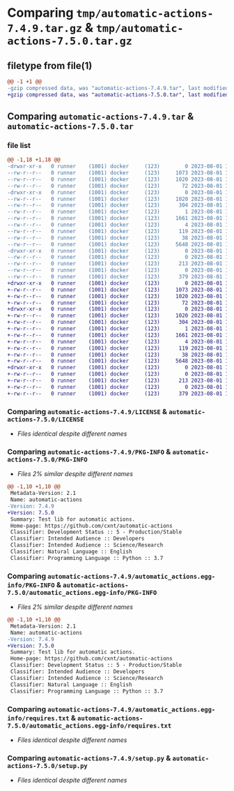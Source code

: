 # Comparing `tmp/automatic-actions-7.4.9.tar.gz` & `tmp/automatic-actions-7.5.0.tar.gz`

## filetype from file(1)

```diff
@@ -1 +1 @@
-gzip compressed data, was "automatic-actions-7.4.9.tar", last modified: Tue Aug  1 13:23:04 2023, max compression
+gzip compressed data, was "automatic-actions-7.5.0.tar", last modified: Tue Aug  1 13:45:10 2023, max compression
```

## Comparing `automatic-actions-7.4.9.tar` & `automatic-actions-7.5.0.tar`

### file list

```diff
@@ -1,18 +1,18 @@
-drwxr-xr-x   0 runner    (1001) docker     (123)        0 2023-08-01 13:23:04.855055 automatic-actions-7.4.9/
--rw-r--r--   0 runner    (1001) docker     (123)     1073 2023-08-01 13:22:52.000000 automatic-actions-7.4.9/LICENSE
--rw-r--r--   0 runner    (1001) docker     (123)     1020 2023-08-01 13:23:04.855055 automatic-actions-7.4.9/PKG-INFO
--rw-r--r--   0 runner    (1001) docker     (123)       72 2023-08-01 13:22:52.000000 automatic-actions-7.4.9/README.md
-drwxr-xr-x   0 runner    (1001) docker     (123)        0 2023-08-01 13:23:04.855055 automatic-actions-7.4.9/automatic_actions.egg-info/
--rw-r--r--   0 runner    (1001) docker     (123)     1020 2023-08-01 13:23:04.000000 automatic-actions-7.4.9/automatic_actions.egg-info/PKG-INFO
--rw-r--r--   0 runner    (1001) docker     (123)      304 2023-08-01 13:23:04.000000 automatic-actions-7.4.9/automatic_actions.egg-info/SOURCES.txt
--rw-r--r--   0 runner    (1001) docker     (123)        1 2023-08-01 13:23:04.000000 automatic-actions-7.4.9/automatic_actions.egg-info/dependency_links.txt
--rw-r--r--   0 runner    (1001) docker     (123)     1661 2023-08-01 13:23:04.000000 automatic-actions-7.4.9/automatic_actions.egg-info/requires.txt
--rw-r--r--   0 runner    (1001) docker     (123)        4 2023-08-01 13:23:04.000000 automatic-actions-7.4.9/automatic_actions.egg-info/top_level.txt
--rw-r--r--   0 runner    (1001) docker     (123)      119 2023-08-01 13:22:52.000000 automatic-actions-7.4.9/pyproject.toml
--rw-r--r--   0 runner    (1001) docker     (123)       38 2023-08-01 13:23:04.855055 automatic-actions-7.4.9/setup.cfg
--rw-r--r--   0 runner    (1001) docker     (123)     5648 2023-08-01 13:22:52.000000 automatic-actions-7.4.9/setup.py
-drwxr-xr-x   0 runner    (1001) docker     (123)        0 2023-08-01 13:23:04.855055 automatic-actions-7.4.9/src/
--rw-r--r--   0 runner    (1001) docker     (123)        0 2023-08-01 13:22:52.000000 automatic-actions-7.4.9/src/__init__.py
--rw-r--r--   0 runner    (1001) docker     (123)      213 2023-08-01 13:22:52.000000 automatic-actions-7.4.9/src/main.py
--rw-r--r--   0 runner    (1001) docker     (123)        0 2023-08-01 13:22:52.000000 automatic-actions-7.4.9/src/packages.py
--rw-r--r--   0 runner    (1001) docker     (123)      379 2023-08-01 13:22:52.000000 automatic-actions-7.4.9/src/version.py
+drwxr-xr-x   0 runner    (1001) docker     (123)        0 2023-08-01 13:45:10.734024 automatic-actions-7.5.0/
+-rw-r--r--   0 runner    (1001) docker     (123)     1073 2023-08-01 13:44:55.000000 automatic-actions-7.5.0/LICENSE
+-rw-r--r--   0 runner    (1001) docker     (123)     1020 2023-08-01 13:45:10.734024 automatic-actions-7.5.0/PKG-INFO
+-rw-r--r--   0 runner    (1001) docker     (123)       72 2023-08-01 13:44:55.000000 automatic-actions-7.5.0/README.md
+drwxr-xr-x   0 runner    (1001) docker     (123)        0 2023-08-01 13:45:10.730024 automatic-actions-7.5.0/automatic_actions.egg-info/
+-rw-r--r--   0 runner    (1001) docker     (123)     1020 2023-08-01 13:45:10.000000 automatic-actions-7.5.0/automatic_actions.egg-info/PKG-INFO
+-rw-r--r--   0 runner    (1001) docker     (123)      304 2023-08-01 13:45:10.000000 automatic-actions-7.5.0/automatic_actions.egg-info/SOURCES.txt
+-rw-r--r--   0 runner    (1001) docker     (123)        1 2023-08-01 13:45:10.000000 automatic-actions-7.5.0/automatic_actions.egg-info/dependency_links.txt
+-rw-r--r--   0 runner    (1001) docker     (123)     1661 2023-08-01 13:45:10.000000 automatic-actions-7.5.0/automatic_actions.egg-info/requires.txt
+-rw-r--r--   0 runner    (1001) docker     (123)        4 2023-08-01 13:45:10.000000 automatic-actions-7.5.0/automatic_actions.egg-info/top_level.txt
+-rw-r--r--   0 runner    (1001) docker     (123)      119 2023-08-01 13:44:55.000000 automatic-actions-7.5.0/pyproject.toml
+-rw-r--r--   0 runner    (1001) docker     (123)       38 2023-08-01 13:45:10.734024 automatic-actions-7.5.0/setup.cfg
+-rw-r--r--   0 runner    (1001) docker     (123)     5648 2023-08-01 13:44:55.000000 automatic-actions-7.5.0/setup.py
+drwxr-xr-x   0 runner    (1001) docker     (123)        0 2023-08-01 13:45:10.734024 automatic-actions-7.5.0/src/
+-rw-r--r--   0 runner    (1001) docker     (123)        0 2023-08-01 13:44:55.000000 automatic-actions-7.5.0/src/__init__.py
+-rw-r--r--   0 runner    (1001) docker     (123)      213 2023-08-01 13:44:55.000000 automatic-actions-7.5.0/src/main.py
+-rw-r--r--   0 runner    (1001) docker     (123)        0 2023-08-01 13:44:55.000000 automatic-actions-7.5.0/src/packages.py
+-rw-r--r--   0 runner    (1001) docker     (123)      379 2023-08-01 13:44:55.000000 automatic-actions-7.5.0/src/version.py
```

### Comparing `automatic-actions-7.4.9/LICENSE` & `automatic-actions-7.5.0/LICENSE`

 * *Files identical despite different names*

### Comparing `automatic-actions-7.4.9/PKG-INFO` & `automatic-actions-7.5.0/PKG-INFO`

 * *Files 2% similar despite different names*

```diff
@@ -1,10 +1,10 @@
 Metadata-Version: 2.1
 Name: automatic-actions
-Version: 7.4.9
+Version: 7.5.0
 Summary: Test lib for automatic actions.
 Home-page: https://github.com/cxnt/automatic-actions
 Classifier: Development Status :: 5 - Production/Stable
 Classifier: Intended Audience :: Developers
 Classifier: Intended Audience :: Science/Research
 Classifier: Natural Language :: English
 Classifier: Programming Language :: Python :: 3.7
```

### Comparing `automatic-actions-7.4.9/automatic_actions.egg-info/PKG-INFO` & `automatic-actions-7.5.0/automatic_actions.egg-info/PKG-INFO`

 * *Files 2% similar despite different names*

```diff
@@ -1,10 +1,10 @@
 Metadata-Version: 2.1
 Name: automatic-actions
-Version: 7.4.9
+Version: 7.5.0
 Summary: Test lib for automatic actions.
 Home-page: https://github.com/cxnt/automatic-actions
 Classifier: Development Status :: 5 - Production/Stable
 Classifier: Intended Audience :: Developers
 Classifier: Intended Audience :: Science/Research
 Classifier: Natural Language :: English
 Classifier: Programming Language :: Python :: 3.7
```

### Comparing `automatic-actions-7.4.9/automatic_actions.egg-info/requires.txt` & `automatic-actions-7.5.0/automatic_actions.egg-info/requires.txt`

 * *Files identical despite different names*

### Comparing `automatic-actions-7.4.9/setup.py` & `automatic-actions-7.5.0/setup.py`

 * *Files identical despite different names*


